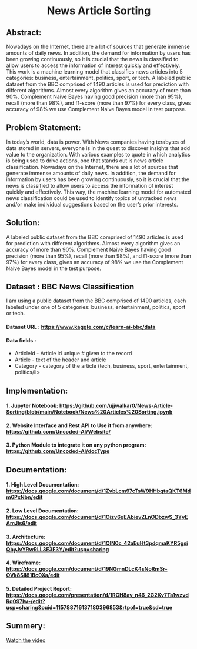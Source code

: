 <h1 align="center">News Article Sorting</h1>

## Abstract:

Nowadays on the Internet, there are a lot of sources that generate immense amounts of daily news. In addition, the demand for information by users has been growing continuously, so it is crucial that the news is classified to allow users to access the information of interest quickly and effectively. This work is a machine learning model that classifies news articles into 5 categories: business, entertainment, politics, sport, or tech. A labeled public dataset from the BBC comprised of 1490 articles is used for prediction with different algorithms. Almost every algorithm gives an accuracy of more than 90%. Complement Naive Bayes having good precision (more than 95%), recall (more than 98%), and f1-score (more than 97%) for every class, gives accuracy of 98% we use Complement Naive Bayes model in test purpose.

## Problem Statement:

In today’s world, data is power. With News companies having terabytes of data stored in servers, everyone is in the quest to discover insights that add value to the organization. With various examples to quote in which analytics is being used to drive actions, one that stands out is news article classification. Nowadays on the Internet, there are a lot of sources that generate immense amounts of daily news. In addition, the demand for information by users has been growing continuously, so it is crucial that the news is classified to allow users to access the information of interest quickly and effectively. This way, the machine learning model for automated news classification could be used to identify topics of untracked news and/or make individual suggestions based on the user’s prior interests.

## Solution:
A labeled public dataset from the BBC comprised of 1490 articles is used for prediction with different algorithms. Almost every algorithm gives an accuracy of more than 90%. Complement Naive Bayes having good precision (more than 95%), recall (more than 98%), and f1-score (more than 97%) for every class, gives an accuracy of 98% we use the Complement Naive Bayes model in the test purpose.

## Dataset : BBC News Classification

I am using a public dataset from the BBC comprised of 1490 articles, each labeled under one of 5 categories: business, entertainment, politics, sport or tech.

#### Dataset URL : https://www.kaggle.com/c/learn-ai-bbc/data
#### Data fields :
  * ArticleId - Article id unique # given to the record
  * Article - text of the header and article
  * Category - category of the article (tech, business, sport, entertainment, politics/li>


## Implementation:

#### 1. Jupyter Notebook: https://github.com/ujjwalkar0/News-Article-Sorting/blob/main/Notebook/News%20Articles%20Sorting.ipynb
#### 2. Website Interface and Rest API to Use it from anywhere: https://github.com/Uncoded-AI/Website/
#### 3. Python Module to integrate it on any python program: https://github.com/Uncoded-AI/docType

## Documentation:

#### 1. High Level Documentation: https://docs.google.com/document/d/1ZvbLcm97cTsW9HHbqtaQKT6Mdm6PxNbn/edit
#### 2. Low Level Documentation: https://docs.google.com/document/d/1Oizv6qEAbievZLnODbzwS_3YyEAmJis6/edit
#### 3. Architecture: https://docs.google.com/document/d/1QlN0c_42aEuHt3pdqmaKYR5gsiQbyJvYRwRLL3E3F3Y/edit?usp=sharing
#### 4. Wireframe: https://docs.google.com/document/d/19NGmnDLcK4sNoRmSr-OVk8SIl81Bc0Xa/edit
#### 5. Detailed Project Report: https://docs.google.com/presentation/d/1RGH8av_n46_2G2Kv7Ta1wzvdRq097lw-/edit?usp=sharing&ouid=115788716137180396853&rtpof=true&sd=true

## Summery:

[Watch the video](https://youtu.be/lPGTMgh5_j8)
